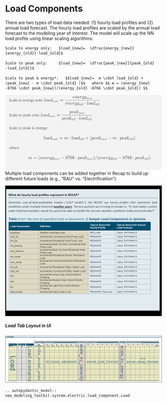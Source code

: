 # Load Components

There are two types of load data needed: (1) hourly load profiles and (2) annual load forecast. The hourly load profiles
are scaled by the annual load forecast to the modeling year of interest. The model will scale up the NN load profile
using linear scaling algorithms:

    Scale to energy only:   $load_{new}=  \dfrac{energy_{new}}{energy_{old}}⋅load_{old}$
    
    Scale to peak only:     $load_{new}=  \dfrac{peak_{new}}{peak_{old}⋅load_{old}}$
    
    Scale to peak & energy*:   $$load_{new}=  m \cdot load_{old} + (peak_{new} - m \cdot peak_{old} )$$   where $$ m = (energy_{new} -8766 \cdot peak_{new})/(energy_{old} -8766 \cdot peak_{old}) $$

![](../../_images/peak_energy_scaling_equations.png)
Multiple load components can be added together in Recap to build up different future loads (e.g., “BAU” vs.
“Electrification”).

![](../../_images/infographic_load.png)

##### Load Tab Layout in UI

![](../../_images/layout_UI_load.png)

```{eval-rst}
.. autopydantic_model:: new_modeling_toolkit.system.electric.load_component.Load
```